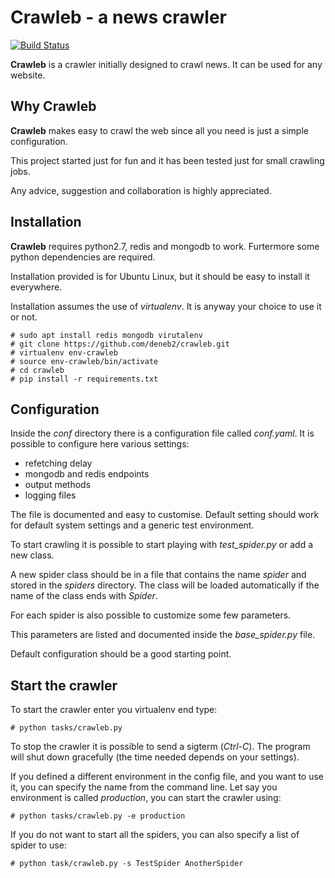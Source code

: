 # Crawleb - a news crawler

[![Build Status](https://travis-ci.org/deneb2/crawleb.svg?branch=master)](https://travis-ci.org/deneb2/crawleb)

**Crawleb** is a crawler initially designed to crawl news. It can be used for any website.

## Why Crawleb
**Crawleb** makes easy to crawl the web since all you need is just a simple configuration.

This project started just for fun and it has been tested just for small crawling jobs.

Any advice, suggestion and collaboration is highly appreciated.

## Installation
**Crawleb** requires python2.7, redis and mongodb to work. Furtermore some python dependencies are required.

Installation provided is for Ubuntu Linux, but it should be easy to install it everywhere.

Installation assumes the use of *virtualenv*. It is anyway your choice to use it or not.

```
# sudo apt install redis mongodb virutalenv
# git clone https://github.com/deneb2/crawleb.git
# virtualenv env-crawleb
# source env-crawleb/bin/activate
# cd crawleb
# pip install -r requirements.txt
```

## Configuration
Inside the *conf* directory there is a configuration file called *conf.yaml*.
It is possible to configure here various settings:

 * refetching delay
 * mongodb and redis endpoints
 * output methods
 * logging files
 
The file is documented and easy to customise. Default setting should work for default system settings and a generic test environment.

To start crawling it is possible to start playing with *test_spider.py* or add a new class.

A new spider class should be in a file that contains the name *spider* and stored in the *spiders* directory.
The class will be loaded automatically if the name of the class ends with *Spider*.

For each spider is also possible to customize some few parameters.

This parameters are listed and documented inside the *base_spider.py* file.

Default configuration should be a good starting point.

## Start the crawler
To start the crawler enter you virtualenv end type:
```
# python tasks/crawleb.py
```
To stop the crawler it is possible to send a sigterm (_Ctrl-C_). The program will shut down gracefully (the time needed depends on your settings).

If you defined a different environment in the config file, and you want to use it, you can specify the name from the command line. Let say you environment is called _production_, you can start the crawler using:

```
# python tasks/crawleb.py -e production

```

If you do not want to start all the spiders, you can also specify a list of spider to use:

```
# python task/crawleb.py -s TestSpider AnotherSpider
```